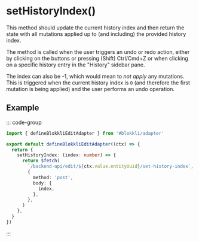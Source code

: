 # setHistoryIndex()

This method should update the current history index and then return the state
with all mutations applied up to (and including) the provided history index.

The method is called when the user triggers an undo or redo action, either by
clicking on the buttons or pressing (Shift) Ctrl/Cmd+Z or when clicking on a
specific history entry in the "History" sidebar pane.

The index can also be -1, which would mean to _not apply_ any mutations. This is
triggered when the current history index is `0` (and therefore the first
mutation is being applied) and the user performs an undo operation.

## Example

::: code-group

```typescript [~/app/blokkli.editAdapter.ts]
import { defineBlokkliEditAdapter } from '#blokkli/adapter'

export default defineBlokkliEditAdapter((ctx) => {
  return {
    setHistoryIndex: (index: number) => {
      return $fetch(
        `/backend-api/edit/${ctx.value.entityUuid}/set-history-index`,
        {
          method: 'post',
          body: {
            index,
          },
        },
      )
    },
  }
})
```

:::
